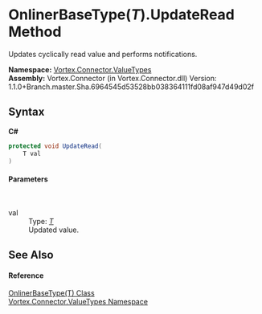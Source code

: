 # OnlinerBaseType(*T*).UpdateRead Method 
 

Updates cyclically read value and performs notifications.

**Namespace:**&nbsp;<a href="N_Vortex_Connector_ValueTypes.md">Vortex.Connector.ValueTypes</a><br />**Assembly:**&nbsp;Vortex.Connector (in Vortex.Connector.dll) Version: 1.1.0+Branch.master.Sha.6964545d53528bb038364111fd08af947d49d02f

## Syntax

**C#**<br />
``` C#
protected void UpdateRead(
	T val
)
```


#### Parameters
&nbsp;<dl><dt>val</dt><dd>Type: <a href="T_Vortex_Connector_ValueTypes_OnlinerBaseType_1.md">*T*</a><br />Updated value.</dd></dl>

## See Also


#### Reference
<a href="T_Vortex_Connector_ValueTypes_OnlinerBaseType_1.md">OnlinerBaseType(T) Class</a><br /><a href="N_Vortex_Connector_ValueTypes.md">Vortex.Connector.ValueTypes Namespace</a><br />